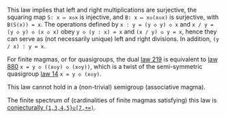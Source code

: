 This law implies that left and right multiplications are surjective, the squaring map `S: x ↦ x◇x` is injective, and `B: x ↦ x◇(x◇x)` is surjective, with `B(S(x)) = x`.  The operations defined by `x : y = (y ◇ y) ◇ x` and `x / y = (y ◇ y) ◇ (x ◇ x)` obey `y ◇ (y : x) = x` and `(x / y) ◇ y = x`, hence they can serve as (not necessarily unique) left and right divisions.  In addition, `(y / x) : y = x`.

For finite magmas, or for quasigroups, the dual [law 219](https://teorth.github.io/equational_theories/implications/?219) is equivalent to [law 880](https://teorth.github.io/equational_theories/implications/?880) `x = y ◇ ((x◇y) ◇ (x◇y))`, which is a twist of the semi-symmetric quasigroup [law 14](https://teorth.github.io/equational_theories/implications/?14) `x = y ◇ (x◇y)`.

This law cannot hold in a (non-trivial) semigroup (associative magma).

The finite spectrum of (cardinalities of finite magmas satisfying) this law is [conjecturally `{1,3,4,5}∪[7,+∞)`](https://leanprover.zulipchat.com/#narrow/channel/458659-Equational/topic/Order.203.20Spectra/with/527073087).

